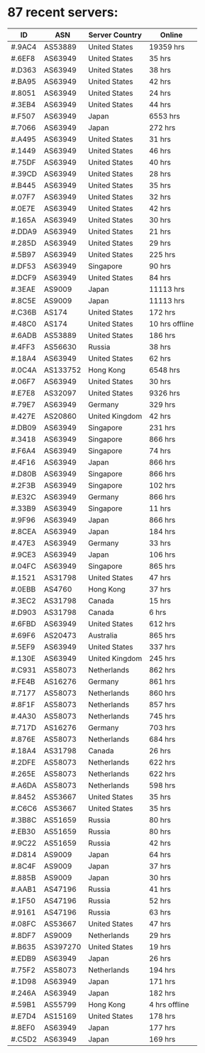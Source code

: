 # 87 recent servers:

| ID | ASN | Server Country | Online |
| ------ | ------ | ------ | ------ |
| #.9AC4 | AS53889 | United States | 19359 hrs |
| #.6EF8 | AS63949 | United States | 35 hrs |
| #.D363 | AS63949 | United States | 38 hrs |
| #.BA95 | AS63949 | United States | 42 hrs |
| #.8051 | AS63949 | United States | 24 hrs |
| #.3EB4 | AS63949 | United States | 44 hrs |
| #.F507 | AS63949 | Japan | 6553 hrs |
| #.7066 | AS63949 | Japan | 272 hrs |
| #.A495 | AS63949 | United States | 31 hrs |
| #.1449 | AS63949 | United States | 46 hrs |
| #.75DF | AS63949 | United States | 40 hrs |
| #.39CD | AS63949 | United States | 28 hrs |
| #.B445 | AS63949 | United States | 35 hrs |
| #.07F7 | AS63949 | United States | 32 hrs |
| #.0E7E | AS63949 | United States | 42 hrs |
| #.165A | AS63949 | United States | 30 hrs |
| #.DDA9 | AS63949 | United States | 21 hrs |
| #.285D | AS63949 | United States | 29 hrs |
| #.5B97 | AS63949 | United States | 225 hrs |
| #.DF53 | AS63949 | Singapore | 90 hrs |
| #.DCF9 | AS63949 | United States | 84 hrs |
| #.3EAE | AS9009 | Japan | 11113 hrs |
| #.8C5E | AS9009 | Japan | 11113 hrs |
| #.C36B | AS174 | United States | 172 hrs |
| #.48C0 | AS174 | United States | 10 hrs offline |
| #.6ADB | AS53889 | United States | 186 hrs |
| #.4FF3 | AS56630 | Russia | 38 hrs |
| #.18A4 | AS63949 | United States | 62 hrs |
| #.0C4A | AS133752 | Hong Kong | 6548 hrs |
| #.06F7 | AS63949 | United States | 30 hrs |
| #.E7E8 | AS32097 | United States | 9326 hrs |
| #.79E7 | AS63949 | Germany | 329 hrs |
| #.427E | AS20860 | United Kingdom | 42 hrs |
| #.DB09 | AS63949 | Singapore | 231 hrs |
| #.3418 | AS63949 | Singapore | 866 hrs |
| #.F6A4 | AS63949 | Singapore | 74 hrs |
| #.4F16 | AS63949 | Japan | 866 hrs |
| #.D80B | AS63949 | Singapore | 866 hrs |
| #.2F3B | AS63949 | Singapore | 102 hrs |
| #.E32C | AS63949 | Germany | 866 hrs |
| #.33B9 | AS63949 | Singapore | 11 hrs |
| #.9F96 | AS63949 | Japan | 866 hrs |
| #.8CEA | AS63949 | Japan | 184 hrs |
| #.47E3 | AS63949 | Germany | 33 hrs |
| #.9CE3 | AS63949 | Japan | 106 hrs |
| #.04FC | AS63949 | Singapore | 865 hrs |
| #.1521 | AS31798 | United States | 47 hrs |
| #.0EBB | AS4760 | Hong Kong | 37 hrs |
| #.3EC2 | AS31798 | Canada | 15 hrs |
| #.D903 | AS31798 | Canada | 6 hrs |
| #.6FBD | AS63949 | United States | 612 hrs |
| #.69F6 | AS20473 | Australia | 865 hrs |
| #.5EF9 | AS63949 | United States | 337 hrs |
| #.130E | AS63949 | United Kingdom | 245 hrs |
| #.C931 | AS58073 | Netherlands | 862 hrs |
| #.FE4B | AS16276 | Germany | 861 hrs |
| #.7177 | AS58073 | Netherlands | 860 hrs |
| #.8F1F | AS58073 | Netherlands | 857 hrs |
| #.4A30 | AS58073 | Netherlands | 745 hrs |
| #.717D | AS16276 | Germany | 703 hrs |
| #.876E | AS58073 | Netherlands | 684 hrs |
| #.18A4 | AS31798 | Canada | 26 hrs |
| #.2DFE | AS58073 | Netherlands | 622 hrs |
| #.265E | AS58073 | Netherlands | 622 hrs |
| #.A6DA | AS58073 | Netherlands | 598 hrs |
| #.8452 | AS53667 | United States | 35 hrs |
| #.C6C6 | AS53667 | United States | 35 hrs |
| #.3B8C | AS51659 | Russia | 80 hrs |
| #.EB30 | AS51659 | Russia | 80 hrs |
| #.9C22 | AS51659 | Russia | 42 hrs |
| #.D814 | AS9009 | Japan | 64 hrs |
| #.8C4F | AS9009 | Japan | 37 hrs |
| #.885B | AS9009 | Japan | 30 hrs |
| #.AAB1 | AS47196 | Russia | 41 hrs |
| #.1F50 | AS47196 | Russia | 52 hrs |
| #.9161 | AS47196 | Russia | 63 hrs |
| #.08FC | AS53667 | United States | 47 hrs |
| #.8DF7 | AS9009 | Netherlands | 29 hrs |
| #.B635 | AS397270 | United States | 19 hrs |
| #.EDB9 | AS63949 | Japan | 26 hrs |
| #.75F2 | AS58073 | Netherlands | 194 hrs |
| #.1D98 | AS63949 | Japan | 171 hrs |
| #.246A | AS63949 | Japan | 182 hrs |
| #.59B1 | AS55799 | Hong Kong | 4 hrs offline |
| #.E7D4 | AS15169 | United States | 178 hrs |
| #.8EF0 | AS63949 | Japan | 177 hrs |
| #.C5D2 | AS63949 | Japan | 169 hrs |

